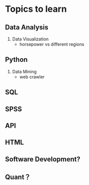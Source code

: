 # Topics to learn

## Data Analysis
1. Data Visualization
    - horsepower vs different regions

## Python
1. Data Mining
    - web crawler

## SQL

## SPSS

## API

## HTML

## Software Development?

## Quant？
